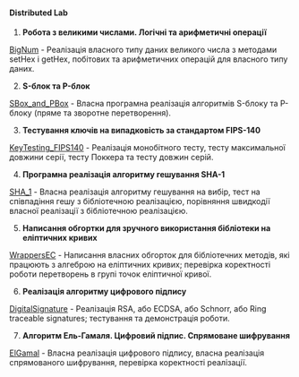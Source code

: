 #### Distributed Lab

1.  **Робота з великими числами. Логічні та арифметичні операції**

[BigNum](https://github.com/KostyaBay/CryptographyForDevelopers/tree/main/BigNum "BigNum") - Реалізація власного типу даних великого числа з методами setHex і getHex, побітових та арифметичних операцій для власного типу даних.

2. **S-блок та P-блок** 

[SBox_and_PBox](https://github.com/KostyaBay/CryptographyForDevelopers/tree/main/SBox_and_PBox "SBox_and_PBox") - Власна програмна реалізація алгоритмів S-блоку та P-блоку (пряме та зворотне перетворення).

3. **Тестування ключів на випадковість за стандартом FIPS-140** 

[KeyTesting_FIPS140](https://github.com/KostyaBay/CryptographyForDevelopers/tree/main/KeyTesting_FIPS140 "KeyTesting_FIPS140") - Реалізація монобітного тесту, тесту максимальної довжини серії, тесту Поккера та тесту довжин серій.

4. **Програмна реалізація алгоритму гешування SHA-1** 

[SHA_1](https://github.com/KostyaBay/CryptographyForDevelopers/tree/main/SHA_1 "SHA_1") - Власна реалізація алгоритму гешування на вибір, тест на співпадіння гешу з бібліотечною реалізацією, порівняння швидкодії власної реалізації з бібліотечною реалізацією.

5. **Написання обгортки для зручного використання бібліотеки на еліптичних кривих** 

[WrappersEC](https://github.com/KostyaBay/CryptographyForDevelopers/tree/main/WrappersEC "WrappersEC") - Написання власних обгорток для бібліотечних методів, які працюють з алгеброю на еліптичних кривих; перевірка коректності роботи перетворень в групі точок еліптичної кривої.

6. **Реалізація алгоритму цифрового підпису** 

[DigitalSignature](https://github.com/KostyaBay/CryptographyForDevelopers/tree/main/DigitalSignature "DigitalSignature") - Реалізація RSA, або ECDSA, або Schnorr, або Ring traceable signatures; тестування та демонстрація роботи.

7. **Алгоритм Ель-Гамаля. Цифровий підпис. Спрямоване шифрування** 

[ElGamal](https://github.com/KostyaBay/CryptographyForDevelopers/tree/main/ElGamal "ElGamal") - Власна реалізація цифрового підпису, власна реалізація спрямованого шифрування, перевірка коректності реалізації.